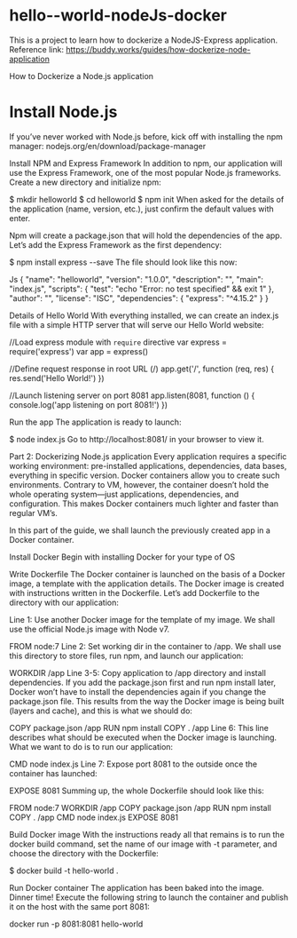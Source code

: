 # hello--world-nodeJs-docker

This is a project to learn how to dockerize a NodeJS-Express application.
Reference link: https://buddy.works/guides/how-dockerize-node-application

How to Dockerize a Node.js application

# Install Node.js

If you’ve never worked with Node.js before, kick off with installing the npm manager: nodejs.org/en/download/package-manager

Install NPM and Express Framework
In addition to npm, our application will use the Express Framework, one of the most popular Node.js frameworks. Create a new directory and initialize npm:

$ mkdir helloworld 
$ cd helloworld
\$ npm init
When asked for the details of the application (name, version, etc.), just confirm the default values with enter.

Npm will create a package.json that will hold the dependencies of the app. Let’s add the Express Framework as the first dependency:

\$ npm install express --save
The file should look like this now:

Js
{
"name": "helloworld",
"version": "1.0.0",
"description": "",
"main": "index.js",
"scripts": {
"test": "echo \"Error: no test specified\" && exit 1"
},
"author": "",
"license": "ISC",
"dependencies": {
"express": "^4.15.2"
}
}

Details of Hello World
With everything installed, we can create an index.js file with a simple HTTP server that will serve our Hello World website:

//Load express module with `require` directive
var express = require('express')
var app = express()

//Define request response in root URL (/)
app.get('/', function (req, res) {
res.send('Hello World!')
})

//Launch listening server on port 8081
app.listen(8081, function () {
console.log('app listening on port 8081!')
})

Run the app
The application is ready to launch:

\$ node index.js
Go to http://localhost:8081/ in your browser to view it.

Part 2: Dockerizing Node.js application
Every application requires a specific working environment: pre-installed applications, dependencies, data bases, everything in specific version. Docker containers allow you to create such environments. Contrary to VM, however, the container doesn’t hold the whole operating system—just applications, dependencies, and configuration. This makes Docker containers much lighter and faster than regular VM’s.

In this part of the guide, we shall launch the previously created app in a Docker container.

Install Docker
Begin with installing Docker for your type of OS

Write Dockerfile
The Docker container is launched on the basis of a Docker image, a template with the application details. The Docker image is created with instructions written in the Dockerfile. Let’s add Dockerfile to the directory with our application:

Line 1: Use another Docker image for the template of my image. We shall use the official Node.js image with Node v7.

FROM node:7
Line 2: Set working dir in the container to /app. We shall use this directory to store files, run npm, and launch our application:

WORKDIR /app
Line 3-5: Copy application to /app directory and install dependencies. If you add the package.json first and run npm install later, Docker won’t have to install the dependencies again if you change the package.json file. This results from the way the Docker image is being built (layers and cache), and this is what we should do:

COPY package.json /app
RUN npm install
COPY . /app
Line 6: This line describes what should be executed when the Docker image is launching. What we want to do is to run our application:

CMD node index.js
Line 7: Expose port 8081 to the outside once the container has launched:

EXPOSE 8081
Summing up, the whole Dockerfile should look like this:

FROM node:7
WORKDIR /app
COPY package.json /app
RUN npm install
COPY . /app
CMD node index.js
EXPOSE 8081

Build Docker image
With the instructions ready all that remains is to run the docker build command, set the name of our image with -t parameter, and choose the directory with the Dockerfile:

\$ docker build -t hello-world .

Run Docker container
The application has been baked into the image. Dinner time! Execute the following string to launch the container and publish it on the host with the same port 8081:

docker run -p 8081:8081 hello-world
